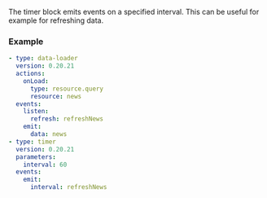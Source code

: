 The timer block emits events on a specified interval. This can be useful for example for refreshing
data.

### Example

```yaml
- type: data-loader
  version: 0.20.21
  actions:
    onLoad:
      type: resource.query
      resource: news
  events:
    listen:
      refresh: refreshNews
    emit:
      data: news
- type: timer
  version: 0.20.21
  parameters:
    interval: 60
  events:
    emit:
      interval: refreshNews
```
